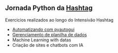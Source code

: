 Jornada Python da [Hashtag](https://www.youtube.com/@HashtagProgramacao)
-

Exercicios realizados ao longo do Intensivão Hashtag

- [Automatizando com pyautogui](https://github.com/Boenteprog/exercises-hashtag/tree/main/automatizando-com-pyautogui)
- [Gerenciamento de planilha de dados](https://github.com/Boenteprog/exercises-hashtag/tree/main/gerenciamento-de-dados-python)
- Machine Learning with datas
- Criação de sites e chatbots com IA

